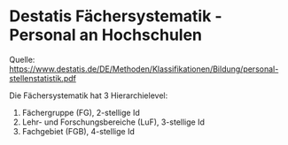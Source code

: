 # Destatis Fächersystematik - Personal an Hochschulen

Quelle: https://www.destatis.de/DE/Methoden/Klassifikationen/Bildung/personal-stellenstatistik.pdf

Die Fächersystematik hat 3 Hierarchielevel:
1) Fächergruppe (FG), 2-stellige Id
2) Lehr- und Forschungsbereiche (LuF), 3-stellige Id
3) Fachgebiet (FGB), 4-stellige Id
